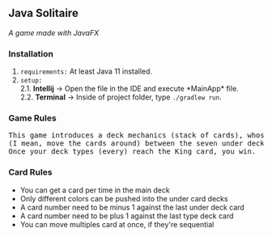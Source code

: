## Java Solitaire
*A game made with JavaFX*

### Installation
1. `requirements:` At least Java 11 installed.
3. `setup:`
<br/>2.1. **Intellij** -> Open the file in the IDE and execute \*MainApp\* file.
<br/>2.2. **Terminal** -> Inside of project folder, type `./gradlew run`.

### Game Rules
<pre>
This game introduces a deck mechanics (stack of cards), whose you have to manipulate
(I mean, move the cards around) between the seven under decks and the four single type ones.
Once your deck types (every) reach the King card, you win.
</pre>

### Card Rules
* You can get a card per time in the main deck
* Only different colors can be pushed into the under card decks
* A card number need to be minus 1 against the last under deck card
* A card number need to be plus 1 against the last type deck card
* You can move multiples card at once, if they're sequential
